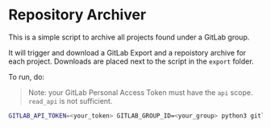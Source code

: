 # Repository Archiver

This is a simple script to archive all projects found under a GitLab group.

It will trigger and download a GitLab Export and a repoistory archive for each project. Downloads are placed next to the script in the `export` folder.

To run, do:

> Note: your GitLab Personal Access Token must have the `api` scope. `read_api` is not sufficient.

```bash
GITLAB_API_TOKEN=<your_token> GITLAB_GROUP_ID=<your_group> python3 gitlab_archiver.py
```
